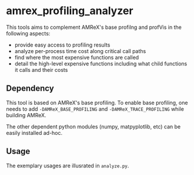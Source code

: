 # amrex_profiling_analyzer

This tools aims to complement AMReX's base profilng and profVis in the following aspects:
* provide easy access to profiling results
* analyze per-process time cost along critical call paths
* find where the most expensive functions are called
* detail the high-level expensive functions including what child functions it calls and their costs

## Dependency
This tool is based on AMReX's base profiling. To enable base profiling, one needs to add `-DAMReX_BASE_PROFILING` and `-DAMReX_TRACE_PROFILING` while building AMReX.

The other dependent python modules (numpy, matpyplotlib, etc) can be easily installed ad-hoc. 

## Usage
The exemplary usages are illusrated in `analyze.py`. 
